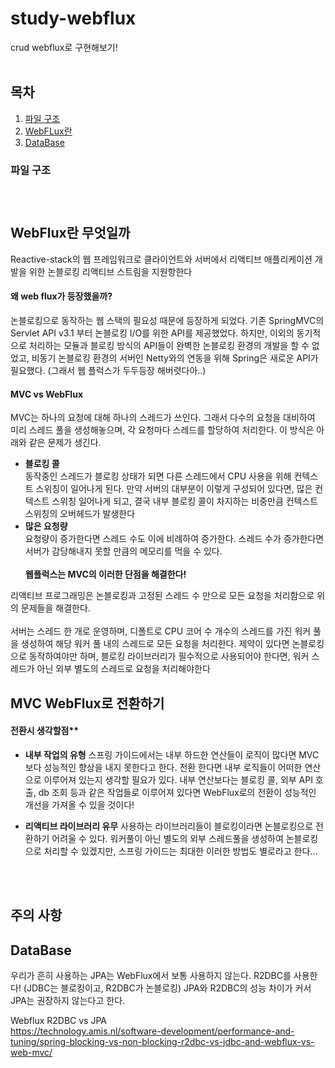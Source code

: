 # study-webflux
crud webflux로 구현해보기!
<br/></br>

## 목차

1. [파일 구조](#파일-구조)
2. [WebFLux란](#WebFlux란-무엇일까)
3. [DataBase](#DataBase)

### 파일 구조

```

		
```

## WebFlux란 무엇일까
Reactive-stack의 웹 프레임워크로 클라이언트와 서버에서 리액티브 애플리케이션 개발을 위한 논블로킹 리액티브 스트림을 지원항한다              

#### 왜 web flux가 등장했을까?
 논블로킹으로 동작하는 웹 스택의 필요성 때문에 등장하게 되었다. 기존 SpringMVC의 Servlet API v3.1 부터 논블로킹 I/O를 위한 API를 제공했었다. 하지만, 이외의 동기적으로 처리하는 모듈과 블로킹 방식의 API들이 완벽한 논블로킹 환경의 개발을 할 수 없었고, 비동기 논블로킹 환경의 서버인 Netty와의 연동을 위해 Spring은 새로운 API가 필요했다. (그래서 웹 플럭스가 두두등장 해버렷다아..)    

#### MVC vs WebFlux      
MVC는 하나의 요청에 대해 하나의 스레드가 쓰인다. 그래서 다수의 요청을 대비하여 미리 스레드 풀을 생성해놓으며, 각 요청마다 스레드를 할당하여 처리한다. 
이 방식은 아래와 같은 문제가 생긴다.
- **블로킹 콜**          
동작중인 스레드가 블로킹 상태가 되면 다른 스레드에서 CPU 사용을 위해 컨텍스트 스위칭이 일어나게 된다. 만약 서버의 대부분이 이렇게 구성되어 있다면, 많은 컨텍스트 스위칭 일어나게 되고, 결국 내부 블로킹 콜이 차지하는 비중만큼 컨텍스트 스위칭의 오버헤드가 발생한다
- **많은 요청량**         
요청량이 증가한다면 스레드 수도 이에 비례하여 증가한다. 스레드 수가 증가한다면 서버가 감당해내지 못할 만큼의 메모리를 먹을 수 있다.
<br/></br>
**웹플럭스는 MVC의 이러한 단점을 해결한다!**

리액티브 프로그래밍은 논블로킹과 고정된 스레드 수 만으로 모든 요청을 처리함으로 위의 문제들을 해결한다.<br/>       
서버는 스레드 한 개로 운영하며, 디폴트로 CPU 코어 수 개수의 스레드를 가진 워커 풀을 생성하여 해당 워커 풀 내의 스레드로 모든 요청을 처리한다. 제약이 있다면 논블로킹으로 동작하여야만 하며, 블로킹 라이브러리가 필수적으로 사용되어야 한다면, 워커 스레드가 아닌 외부 별도의 스레드로 요청을 처리해야한다


## MVC WebFlux로 전환하기
#### 전환시 생각할점**
- **내부 작업의 유형**
스프링 가이드에서는 내부 하드한 연산들이 로직이 많다면 MVC보다 성능적인 향상을 내지 못한다고 한다. 전환 한다면 내부 로직들이 어떠한 연산으로 이루어져 있는지 생각할 필요가 있다. 내부 연산보다는 블로킹 콜,  외부 API 호출, db 조회 등과 같은 작업들로 이루어져 있다면 WebFlux로의 전환이 성능적인 개선을 가져올 수 있을 것이다!

- **리액티브 라이브러리 유무**
사용하는 라이브러리들이 블로킹이라면 논블로킹으로 전환하기 어려울 수 있다. 워커풀이 아닌 별도의 외부 스레드풀을 생성하여 논블로킹으로 처리할 수 있겠지만, 스프링 가이드는 최대한 이러한 방법도 별로라고 한다...

<br/></br>

## 주의 사항



## DataBase
우리가 흔히 사용하는 JPA는 WebFlux에서 보통 사용하지 않는다. R2DBC를 사용한다! (JDBC는 블로킹이고, R2DBC가 논블로킹) JPA와 R2DBC의 성능 차이가 커서 JPA는 권장하지 않는다고 한다.<br/>

Webflux R2DBC vs JPA <br/>  https://technology.amis.nl/software-development/performance-and-tuning/spring-blocking-vs-non-blocking-r2dbc-vs-jdbc-and-webflux-vs-web-mvc/



